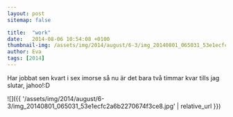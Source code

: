 ```yaml
---
layout: post
sitemap: false

title:  "work"
date:   2014-08-06 10:54:08 +0100
thumbnail-img: /assets/img/2014/august/6-3/img_20140801_065031_53e1ecfc2a6b2270674f3ce8.jpg
author: Eva
tags: [2014]
---
```


Har jobbat sen kvart i sex imorse så nu är det bara två timmar kvar tills jag slutar, jahoo!:D

![]({{ '/assets/img/2014/august/6-3/img_20140801_065031_53e1ecfc2a6b2270674f3ce8.jpg'  | relative_url }})

